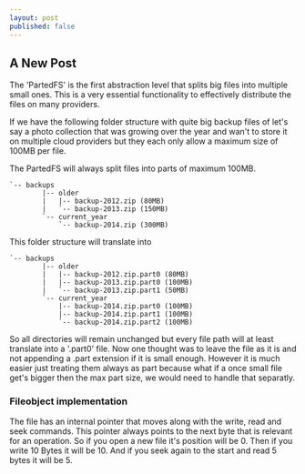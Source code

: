 ```yaml
---
layout: post
published: false
---
```


## A New Post

The 'PartedFS' is the first abstraction level that splits big files into multiple small ones. This is a very essential functionality to effectively distribute the files on many providers.

If we have the following folder structure with quite big backup files of let's say a photo collection that was growing over the year and wan't to store it on multiple cloud providers but they each only allow a maximum size of 100MB per file.

The PartedFS will always split files into parts of maximum 100MB. 
```
`-- backups  
        |-- older
        |   |-- backup-2012.zip (80MB)
        |   `-- backup-2013.zip (150MB)
        `-- current_year
            `-- backup-2014.zip (300MB)
```
This folder structure will translate into
```
`-- backups  
        |-- older
        |   |-- backup-2012.zip.part0 (80MB)
        |   |-- backup-2013.zip.part0 (100MB)
        |   `-- backup-2013.zip.part1 (50MB)
        `-- current_year
            |-- backup-2014.zip.part0 (100MB)
            |-- backup-2014.zip.part1 (100MB)
            `-- backup-2014.zip.part2 (100MB)
```
So all directories will remain unchanged but every file path will at least translate into a '.part0' file.
Now one thought was to leave the file as it is and not appending a .part extension if it is small enough. However it is much easier just treating them always as part because what if a once small file get's bigger then the max part size, we would need to handle that separatly.

### Fileobject implementation
The file has an internal pointer that moves along with the write, read and seek commands. This pointer always points to the next byte that is relevant for an operation. So if you open a new file it's position will be 0. Then if you write 10 Bytes it will be 10. And if you seek again to the start and read 5 bytes it will be 5. 


